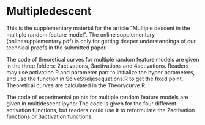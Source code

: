 # Multipledescent
This is the supplementary material for the article "Multiple descent in the multiple random feature model". The online supplementary (onlinesupplementary.pdf) is only for getting deeper understandings of our technical proofs in the submitted paper.


The code of theoretical curves for multiple random feature models are given in the three folders: 2activations, 3activations and 4activations. Readers may use activation.R and parameter part to initialize the hyper parameters, and use the function in SolveStieljesequations.R to get the fixed point. Theoretical curves are calculated in the Theorycurve.R.


The code of experimental points for multiple random feature models are given in multidescent.ipynb: The code is given for the four different activation functions, but readers could use it to reformulate the 2activation functions or 3activation functions.
